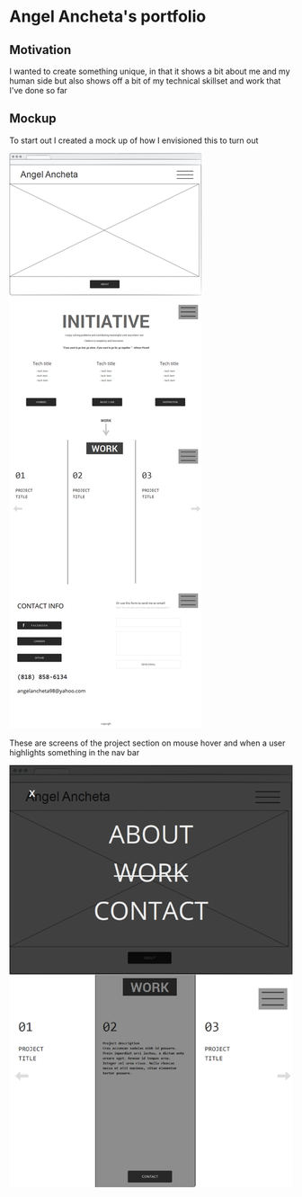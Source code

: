 # Angel Ancheta's portfolio

## Motivation
I wanted to create something unique, in that it shows a bit about me and my human side but also shows off a bit of my technical skillset and work that I've done so far

## Mockup
To start out I created a mock up of how I envisioned this to turn out

![Long photo of wireframe](./assets/misc/wireframe.png)

These are screens of the project section on mouse hover and when a user highlights something in the nav bar

![Nav bar interaction and project interaction](./assets/misc/detail.png)